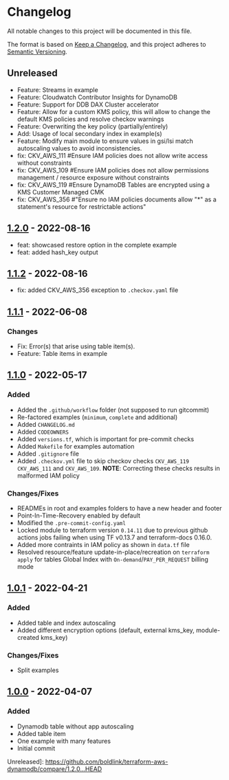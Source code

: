 # Changelog
All notable changes to this project will be documented in this file.

The format is based on [Keep a Changelog](https://keepachangelog.com/en/1.0.0/),
and this project adheres to [Semantic Versioning](https://semver.org/spec/v2.0.0.html).

## Unreleased
- Feature: Streams in example
- Feature: Cloudwatch Contributor Insights for DynamoDB
- Feature: Support for DDB DAX Cluster accelerator
- Feature: Allow for a custom KMS policy, this will allow to change the default KMS policies and resolve checkov warnings
- Feature: Overwriting the key policy (partially/entirely)
- Add: Usage of local secondary index in example(s)
- Feature: Modify main module to ensure values in gsi/lsi match autoscaling values to avoid inconsistencies.
- fix: CKV_AWS_111 #Ensure IAM policies does not allow write access without constraints
- fix: CKV_AWS_109 #Ensure IAM policies does not allow permissions management / resource exposure without constraints
- fix: CKV_AWS_119 #Ensure DynamoDB Tables are encrypted using a KMS Customer Managed CMK
- fix: CKV_AWS_356 #"Ensure no IAM policies documents allow "*" as a statement's resource for restrictable actions"

## [1.2.0] - 2022-08-16
- feat: showcased restore option in the complete example
- feat: added hash_key output

## [1.1.2] - 2022-08-16
- fix: added CKV_AWS_356 exception to `.checkov.yaml` file

## [1.1.1] - 2022-06-08

### Changes
- Fix: Error(s) that arise using table item(s).
- Feature: Table items in example


## [1.1.0] - 2022-05-17
### Added
- Added the `.github/workflow` folder (not supposed to run gitcommit)
- Re-factored examples (`minimum`, `complete` and additional)
- Added `CHANGELOG.md`
- Added `CODEOWNERS`
- Added `versions.tf`, which is important for pre-commit checks
- Added `Makefile` for examples automation
- Added `.gitignore` file
- Added `.checkov.yml` file to skip checkov checks `CKV_AWS_119` `CKV_AWS_111` and `CKV_AWS_109`. **NOTE**: Correcting these checks results in malformed IAM policy

### Changes/Fixes
- READMEs in root and examples folders to have a new header and footer
- Point-In-Time-Recovery enabled by default
- Modified the `.pre-commit-config.yaml`
- Locked module to terraform version `0.14.11` due to previous github actions jobs failing when using TF v0.13.7 and terraform-docs 0.16.0.
- Added more contraints in IAM policy as shown in `data.tf` file
- Resolved resource/feature update-in-place/recreation on `terraform apply` for tables Global Index with `On-demand`/`PAY_PER_REQUEST` billing mode

## [1.0.1] - 2022-04-21

### Added
- Added table and index autoscaling
- Added different encryption options (default, external kms_key, module-created kms_key)

### Changes/Fixes
- Split examples

## [1.0.0] - 2022-04-07

### Added
- Dynamodb table without app autoscaling
- Added table item
- One example with many features
- Initial commit

Unreleased]: https://github.com/boldlink/terraform-aws-dynamodb/compare/1.2.0...HEAD

[1.2.0]: https://github.com/boldlink/terraform-aws-dynamodb/releases/tag/1.2.0
[1.1.2]: https://github.com/boldlink/terraform-aws-dynamodb/releases/tag/1.1.2
[1.1.1]: https://github.com/boldlink/terraform-aws-dynamodb/releases/tag/1.1.1
[1.1.0]: https://github.com/boldlink/terraform-aws-dynamodb/releases/tag/1.1.0
[1.0.1]: https://github.com/boldlink/terraform-aws-dynamodb/releases/tag/1.0.1
[1.0.0]: https://github.com/boldlink/terraform-aws-dynamodb/releases/tag/1.0.0
